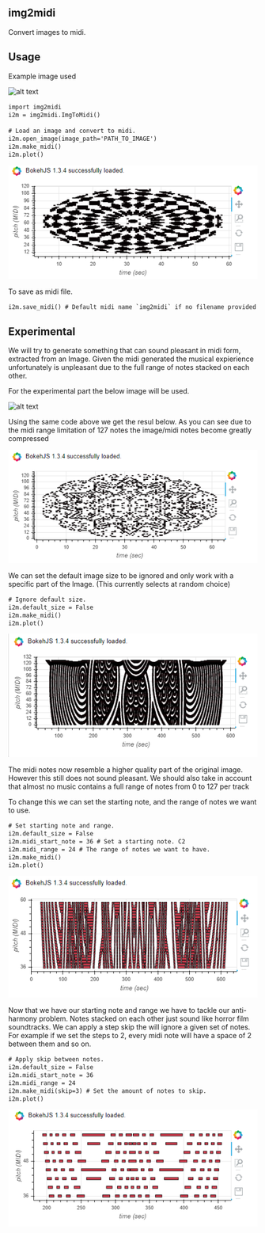 ## img2midi

Convert images to midi.

## Usage

Example image used

![alt text](https://st2.depositphotos.com/6306540/9999/v/950/depositphotos_99992684-stock-illustration-monochrome-elegant-pattern-black-and.jpg)
	
	import img2midi
	i2m = img2midi.ImgToMidi()
	
	# Load an image and convert to midi.
	i2m.open_image(image_path='PATH_TO_IMAGE')
	i2m.make_midi()
	i2m.plot()

![Image 1](./pics/imd2midi1.PNG)

To save as midi file.

	i2m.save_midi() # Default midi name `img2midi` if no filename provided
	
	
## Experimental 

We will try to generate something that can sound pleasant in midi form, extracted from an Image.
Given the midi generated the musical expierience unfortunately is unpleasant due to the full range of notes stacked on each other.

For the experimental part the below image will be used.

![alt text](https://previews.123rf.com/images/snezh/snezh1506/snezh150600608/41542855-vector-mandala-round-ornament-in-ethnic-style-hand-draw.jpg)

Using the same code above we get the resul below. As you can see due to the midi range limitation of 127 notes the image/midi notes become greatly compressed

![Image 2](./pics/img2midi2.PNG)

We can set the default image size to be ignored and only work with a specific part of the Image. (This currently selects at random choice)

	# Ignore default size.
	i2m.default_size = False
	i2m.make_midi()
	i2m.plot()
	
![Image 2](./pics/img2midi2_x1.PNG)

The midi notes now resemble a higher quality part of the original image. However this still does not sound pleasant. We should also take in account that almost no music contains a full range of notes from 0 to 127 per track

To change this we can set the starting note, and the range of notes we want to use.

	# Set starting note and range.
	i2m.default_size = False
	i2m.midi_start_note = 36 # Set a starting note. C2
	i2m.midi_range = 24 # The range of notes we want to have.
	i2m.make_midi()
	i2m.plot()
	
![Image 3](./pics/img2midi2_x2.PNG)

Now that we have our starting note and range we have to tackle our anti-harmony problem. Notes stacked on each other just sound like horror film soundtracks. We can apply a step skip the will ignore a given set of notes.
For example if we set the steps to 2, every midi note will have a space of 2 between them and so on.
	
	# Apply skip between notes.
	i2m.default_size = False
	i2m.midi_start_note = 36
	i2m.midi_range = 24
	i2m.make_midi(skip=3) # Set the amount of notes to skip.
	i2m.plot()
	
![Image 4](./pics/img2midi2_x3.PNG)

